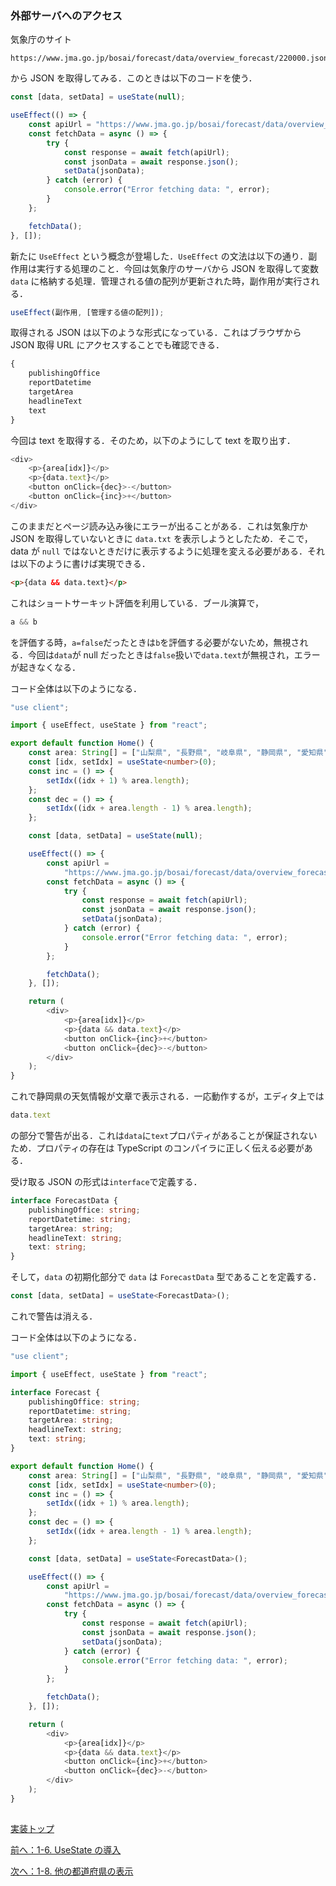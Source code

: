 ### 外部サーバへのアクセス

気象庁のサイト

```
https://www.jma.go.jp/bosai/forecast/data/overview_forecast/220000.json
```

から JSON を取得してみる．このときは以下のコードを使う．

```TypeScript
const [data, setData] = useState(null);

useEffect(() => {
    const apiUrl = "https://www.jma.go.jp/bosai/forecast/data/overview_forecast/220000.json";
    const fetchData = async () => {
        try {
            const response = await fetch(apiUrl);
            const jsonData = await response.json();
            setData(jsonData);
        } catch (error) {
            console.error("Error fetching data: ", error);
        }
    };

    fetchData();
}, []);
```

新たに `UseEffect` という概念が登場した．`UseEffect` の文法は以下の通り．副作用は実行する処理のこと．今回は気象庁のサーバから JSON を取得して変数 `data` に格納する処理．管理される値の配列が更新された時，副作用が実行される．

```TypeScript
useEffect(副作用, [管理する値の配列]);
```

取得される JSON は以下のような形式になっている．これはブラウザから JSON 取得 URL にアクセスすることでも確認できる．

```TypeScript
{
    publishingOffice
    reportDatetime
    targetArea
    headlineText
    text
}
```

今回は text を取得する．そのため，以下のようにして text を取り出す．

```TypeScript
<div>
    <p>{area[idx]}</p>
    <p>{data.text}</p>
    <button onClick={dec}>-</button>
    <button onClick={inc}>+</button>
</div>
```

このままだとページ読み込み後にエラーが出ることがある．これは気象庁か JSON を取得していないときに `data.txt` を表示しようとしたため．そこで，data が `null` ではないときだけに表示するように処理を変える必要がある．それは以下のように書けば実現できる．

```HTML
<p>{data && data.text}</p>
```

これはショートサーキット評価を利用している．ブール演算で，

```TypeScript
a && b
```

を評価する時，`a=false`だったときは`b`を評価する必要がないため，無視される．今回は`data`が null だったときは`false`扱いで`data.text`が無視され，エラーが起きなくなる．

コード全体は以下のようになる．

```TypeScript
"use client";

import { useEffect, useState } from "react";

export default function Home() {
    const area: String[] = ["山梨県", "長野県", "岐阜県", "静岡県", "愛知県"];
    const [idx, setIdx] = useState<number>(0);
    const inc = () => {
        setIdx((idx + 1) % area.length);
    };
    const dec = () => {
        setIdx((idx + area.length - 1) % area.length);
    };

    const [data, setData] = useState(null);

    useEffect(() => {
        const apiUrl =
            "https://www.jma.go.jp/bosai/forecast/data/overview_forecast/220000.json";
        const fetchData = async () => {
            try {
                const response = await fetch(apiUrl);
                const jsonData = await response.json();
                setData(jsonData);
            } catch (error) {
                console.error("Error fetching data: ", error);
            }
        };

        fetchData();
    }, []);

    return (
        <div>
            <p>{area[idx]}</p>
            <p>{data && data.text}</p>
            <button onClick={inc}>+</button>
            <button onClick={dec}>-</button>
        </div>
    );
}
```

これで静岡県の天気情報が文章で表示される．一応動作するが，エディタ上では

```TypeScript
data.text
```

の部分で警告が出る．これは`data`に`text`プロパティがあることが保証されないため．プロパティの存在は TypeScript のコンパイラに正しく伝える必要がある．

受け取る JSON の形式は`interface`で定義する．

```TypeScript
interface ForecastData {
    publishingOffice: string;
    reportDatetime: string;
    targetArea: string;
    headlineText: string;
    text: string;
}
```

そして，`data` の初期化部分で `data` は `ForecastData` 型であることを定義する．

```TypeScript
const [data, setData] = useState<ForecastData>();
```

これで警告は消える．

コード全体は以下のようになる．

```TypeScript
"use client";

import { useEffect, useState } from "react";

interface Forecast {
    publishingOffice: string;
    reportDatetime: string;
    targetArea: string;
    headlineText: string;
    text: string;
}

export default function Home() {
    const area: String[] = ["山梨県", "長野県", "岐阜県", "静岡県", "愛知県"];
    const [idx, setIdx] = useState<number>(0);
    const inc = () => {
        setIdx((idx + 1) % area.length);
    };
    const dec = () => {
        setIdx((idx + area.length - 1) % area.length);
    };

    const [data, setData] = useState<ForecastData>();

    useEffect(() => {
        const apiUrl =
            "https://www.jma.go.jp/bosai/forecast/data/overview_forecast/220000.json";
        const fetchData = async () => {
            try {
                const response = await fetch(apiUrl);
                const jsonData = await response.json();
                setData(jsonData);
            } catch (error) {
                console.error("Error fetching data: ", error);
            }
        };

        fetchData();
    }, []);

    return (
        <div>
            <p>{area[idx]}</p>
            <p>{data && data.text}</p>
            <button onClick={inc}>+</button>
            <button onClick={dec}>-</button>
        </div>
    );
}
```

##
[実装トップ](https://github.com/Tsuyopon-1067/its-nextjs-practice/blob/main/doc/implement/0_implement.md)

[前へ：1-6. UseState の導入](https://github.com/Tsuyopon-1067/its-nextjs-practice/blob/main/doc/implement/1_basic/6_useState.md)

[次へ：1-8. 他の都道府県の表示](https://github.com/Tsuyopon-1067/its-nextjs-practice/blob/main/doc/implement/1_basic/8_otherProvince.md)
